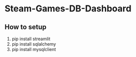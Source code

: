 # Steam-Games-DB-Dashboard

## How to setup
1. pip install streamlit
2. pip install sqlalchemy
3. pip install mysqlclient